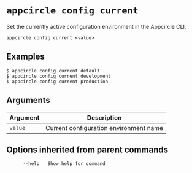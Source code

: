 # `appcircle config current`

Set the currently active configuration environment in the Appcircle CLI.

```plaintext
appcircle config current <value>
```
## Examples

```plaintext
$ appcircle config current default
$ appcircle config current development
$ appcircle config current production
```

## Arguments

| Argument                                                                                                                                 | Description                                             |
| --------------------------------------------------------------------------------------------------------------------------------------- | ------------------------------------------------------- |
| `value`                                                                                                        | Current configuration environment name |                   

## Options inherited from parent commands

```plaintext
      --help   Show help for command
```
